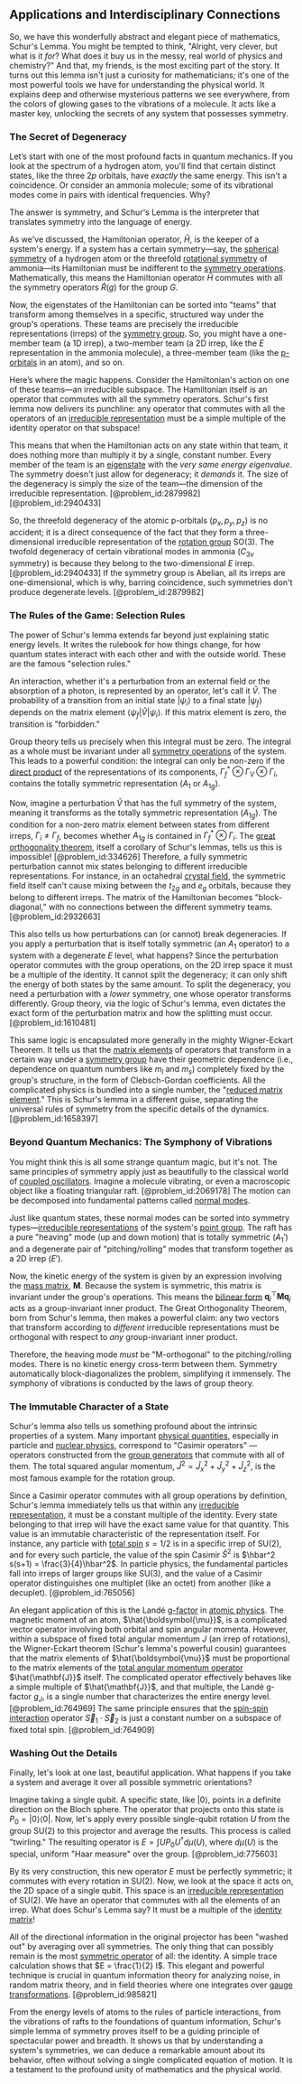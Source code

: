## Applications and Interdisciplinary Connections

So, we have this wonderfully abstract and elegant piece of mathematics, Schur's Lemma. You might be tempted to think, "Alright, very clever, but what is it *for*? What does it buy us in the messy, real world of physics and chemistry?" And that, my friends, is the most exciting part of the story. It turns out this lemma isn't just a curiosity for mathematicians; it's one of the most powerful tools we have for understanding the physical world. It explains deep and otherwise mysterious patterns we see everywhere, from the colors of glowing gases to the vibrations of a molecule. It acts like a master key, unlocking the secrets of any system that possesses symmetry.

### The Secret of Degeneracy

Let’s start with one of the most profound facts in quantum mechanics. If you look at the spectrum of a hydrogen atom, you'll find that certain distinct states, like the three $2p$ orbitals, have *exactly* the same energy. This isn't a coincidence. Or consider an ammonia molecule; some of its vibrational modes come in pairs with identical frequencies. Why?

The answer is symmetry, and Schur's Lemma is the interpreter that translates symmetry into the language of energy.

As we've discussed, the Hamiltonian operator, $\hat{H}$, is the keeper of a system's energy. If a system has a certain symmetry—say, the [spherical symmetry](@article_id:272358) of a hydrogen atom or the threefold [rotational symmetry](@article_id:136583) of ammonia—its Hamiltonian must be indifferent to the [symmetry operations](@article_id:142904). Mathematically, this means the Hamiltonian operator $\hat{H}$ commutes with all the symmetry operators $\hat{R}(g)$ for the group $G$.

Now, the eigenstates of the Hamiltonian can be sorted into "teams" that transform among themselves in a specific, structured way under the group's operations. These teams are precisely the irreducible representations (irreps) of the [symmetry group](@article_id:138068). So, you might have a one-member team (a 1D irrep), a two-member team (a 2D irrep, like the $E$ representation in the ammonia molecule), a three-member team (like the [p-orbitals](@article_id:264029) in an atom), and so on.

Here’s where the magic happens. Consider the Hamiltonian's action on one of these teams—an irreducible subspace. The Hamiltonian itself is an operator that commutes with all the symmetry operators. Schur's first lemma now delivers its punchline: any operator that commutes with all the operators of an [irreducible representation](@article_id:142239) must be a simple multiple of the identity operator on that subspace!

This means that when the Hamiltonian acts on any state within that team, it does nothing more than multiply it by a single, constant number. Every member of the team is an [eigenstate](@article_id:201515) with the *very same energy eigenvalue*. The symmetry doesn't just allow for degeneracy; it *demands* it. The size of the degeneracy is simply the size of the team—the dimension of the irreducible representation. [@problem_id:2879982] [@problem_id:2940433]

So, the threefold degeneracy of the atomic p-orbitals ($p_x, p_y, p_z$) is no accident; it is a direct consequence of the fact that they form a three-dimensional irreducible representation of the [rotation group](@article_id:203918) SO(3). The twofold degeneracy of certain vibrational modes in ammonia ($C_{3v}$ symmetry) is because they belong to the two-dimensional $E$ irrep. [@problem_id:2940433] If the symmetry group is Abelian, all its irreps are one-dimensional, which is why, barring coincidence, such symmetries don't produce degenerate levels. [@problem_id:2879982]

### The Rules of the Game: Selection Rules

The power of Schur's lemma extends far beyond just explaining static energy levels. It writes the rulebook for how things change, for how quantum states interact with each other and with the outside world. These are the famous "selection rules."

An interaction, whether it's a perturbation from an external field or the absorption of a photon, is represented by an operator, let's call it $\hat{V}$. The probability of a transition from an initial state $|\psi_i\rangle$ to a final state $|\psi_f\rangle$ depends on the matrix element $\langle \psi_f | \hat{V} | \psi_i \rangle$. If this matrix element is zero, the transition is "forbidden."

Group theory tells us precisely when this integral must be zero. The integral as a whole must be invariant under all [symmetry operations](@article_id:142904) of the system. This leads to a powerful condition: the integral can only be non-zero if the [direct product](@article_id:142552) of the representations of its components, $\Gamma_f^* \otimes \Gamma_V \otimes \Gamma_i$, contains the totally symmetric representation ($A_1$ or $A_{1g}$).

Now, imagine a perturbation $\hat{V}$ that has the full symmetry of the system, meaning it transforms as the totally symmetric representation ($A_{1g}$). The condition for a non-zero matrix element between states from different irreps, $\Gamma_i \neq \Gamma_f$, becomes whether $A_{1g}$ is contained in $\Gamma_f^* \otimes \Gamma_i$. The [great orthogonality theorem](@article_id:139573), itself a corollary of Schur's lemmas, tells us this is impossible! [@problem_id:334626] Therefore, a fully symmetric perturbation cannot mix states belonging to different irreducible representations. For instance, in an octahedral [crystal field](@article_id:146699), the symmetric field itself can't cause mixing between the $t_{2g}$ and $e_g$ orbitals, because they belong to different irreps. The matrix of the Hamiltonian becomes "block-diagonal," with no connections between the different symmetry teams. [@problem_id:2932663]

This also tells us how perturbations can (or cannot) break degeneracies. If you apply a perturbation that is itself totally symmetric (an $A_1$ operator) to a system with a degenerate $E$ level, what happens? Since the perturbation operator commutes with the group operations, on the 2D irrep space it must be a multiple of the identity. It cannot split the degeneracy; it can only shift the energy of both states by the same amount. To split the degeneracy, you need a perturbation with a *lower* symmetry, one whose operator transforms differently. Group theory, via the logic of Schur's lemma, even dictates the exact form of the perturbation matrix and how the splitting must occur. [@problem_id:1610481]

This same logic is encapsulated more generally in the mighty Wigner-Eckart Theorem. It tells us that the [matrix elements](@article_id:186011) of operators that transform in a certain way under a [symmetry group](@article_id:138068) have their geometric dependence (i.e., dependence on quantum numbers like $m_l$ and $m_s$) completely fixed by the group's structure, in the form of Clebsch-Gordan coefficients. All the complicated physics is bundled into a single number, the "[reduced matrix element](@article_id:142185)." This is Schur's lemma in a different guise, separating the universal rules of symmetry from the specific details of the dynamics. [@problem_id:1658397]

### Beyond Quantum Mechanics: The Symphony of Vibrations

You might think this is all some strange quantum magic, but it's not. The same principles of symmetry apply just as beautifully to the classical world of [coupled oscillators](@article_id:145977). Imagine a molecule vibrating, or even a macroscopic object like a floating triangular raft. [@problem_id:2069178] The motion can be decomposed into fundamental patterns called [normal modes](@article_id:139146).

Just like quantum states, these normal modes can be sorted into symmetry types—[irreducible representations](@article_id:137690) of the system's [point group](@article_id:144508). The raft has a pure "heaving" mode (up and down motion) that is totally symmetric ($A_1'$) and a degenerate pair of "pitching/rolling" modes that transform together as a 2D irrep ($E'$).

Now, the kinetic energy of the system is given by an expression involving the [mass matrix](@article_id:176599), $\mathbf{M}$. Because the system is symmetric, this matrix is invariant under the group's operations. This means the [bilinear form](@article_id:139700) $\mathbf{q}_i^\top \mathbf{M} \mathbf{q}_j$ acts as a group-invariant inner product. The Great Orthogonality Theorem, born from Schur's lemma, then makes a powerful claim: any two vectors that transform according to *different* irreducible representations must be orthogonal with respect to *any* group-invariant inner product.

Therefore, the heaving mode *must* be "M-orthogonal" to the pitching/rolling modes. There is no kinetic energy cross-term between them. Symmetry automatically block-diagonalizes the problem, simplifying it immensely. The symphony of vibrations is conducted by the laws of group theory.

### The Immutable Character of a State

Schur's lemma also tells us something profound about the intrinsic properties of a system. Many important [physical quantities](@article_id:176901), especially in particle and [nuclear physics](@article_id:136167), correspond to "Casimir operators" — operators constructed from the [group generators](@article_id:145296) that commute with all of them. The total squared angular momentum, $\hat{J}^2 = \hat{J}_x^2 + \hat{J}_y^2 + \hat{J}_z^2$, is the most famous example for the rotation group.

Since a Casimir operator commutes with all group operations by definition, Schur's lemma immediately tells us that within any [irreducible representation](@article_id:142239), it must be a constant multiple of the identity. Every state belonging to that irrep will have the exact same value for that quantity. This value is an immutable characteristic of the representation itself. For instance, any particle with [total spin](@article_id:152841) $s=1/2$ is in a specific irrep of SU(2), and for every such particle, the value of the spin Casimir $\hat{S}^2$ is $\hbar^2 s(s+1) = \frac{3}{4}\hbar^2$. In particle physics, the fundamental particles fall into irreps of larger groups like SU(3), and the value of a Casimir operator distinguishes one multiplet (like an octet) from another (like a decuplet). [@problem_id:765056]

An elegant application of this is the Landé [g-factor](@article_id:152948) in [atomic physics](@article_id:140329). The magnetic moment of an atom, $\hat{\boldsymbol{\mu}}$, is a complicated vector operator involving both orbital and spin angular momenta. However, within a subspace of fixed total angular momentum $J$ (an irrep of rotations), the Wigner-Eckart theorem (Schur's lemma's powerful cousin) guarantees that the matrix elements of $\hat{\boldsymbol{\mu}}$ must be proportional to the matrix elements of the [total angular momentum operator](@article_id:148945) $\hat{\mathbf{J}}$ itself. The complicated operator effectively behaves like a simple multiple of $\hat{\mathbf{J}}$, and that multiple, the Landé g-factor $g_J$, is a single number that characterizes the entire energy level. [@problem_id:764969] The same principle ensures that the [spin-spin interaction](@article_id:173472) operator $\vec{S}_1 \cdot \vec{S}_2$ is just a constant number on a subspace of fixed total spin. [@problem_id:764909]

### Washing Out the Details

Finally, let's look at one last, beautiful application. What happens if you take a system and average it over all possible symmetric orientations?

Imagine taking a single qubit. A specific state, like $|0\rangle$, points in a definite direction on the Bloch sphere. The operator that projects onto this state is $P_0 = |0\rangle\langle 0|$. Now, let's apply every possible single-qubit rotation $U$ from the group SU(2) to this projector and average the results. This process is called "twirling." The resulting operator is $E = \int U P_0 U^\dagger d\mu(U)$, where $d\mu(U)$ is the special, uniform "Haar measure" over the group. [@problem_id:775603]

By its very construction, this new operator $E$ must be perfectly symmetric; it commutes with every rotation in SU(2). Now, we look at the space it acts on, the 2D space of a single qubit. This space is an [irreducible representation](@article_id:142239) of SU(2). We have an operator that commutes with all the elements of an irrep. What does Schur's Lemma say? It must be a multiple of the [identity matrix](@article_id:156230)!

All of the directional information in the original projector has been "washed out" by averaging over all symmetries. The only thing that can possibly remain is the most [symmetric operator](@article_id:275339) of all: the identity. A simple trace calculation shows that $E = \frac{1}{2} I$. This elegant and powerful technique is crucial in quantum information theory for analyzing noise, in random matrix theory, and in field theories where one integrates over [gauge transformations](@article_id:176027). [@problem_id:985821]

From the energy levels of atoms to the rules of particle interactions, from the vibrations of rafts to the foundations of quantum information, Schur's simple lemma of symmetry proves itself to be a guiding principle of spectacular power and breadth. It shows us that by understanding a system's symmetries, we can deduce a remarkable amount about its behavior, often without solving a single complicated equation of motion. It is a testament to the profound unity of mathematics and the physical world.